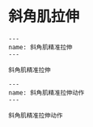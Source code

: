 # 斜角肌拉伸

```{figure} assets/img/2022-01-17-10-29-39.png
---
name: 斜角肌精准拉伸
---

斜角肌精准拉伸
```

```{figure} assets/img/2022-01-17-10-46-28.png
---
name: 斜角肌精准拉伸动作
---

斜角肌精准拉伸动作
```